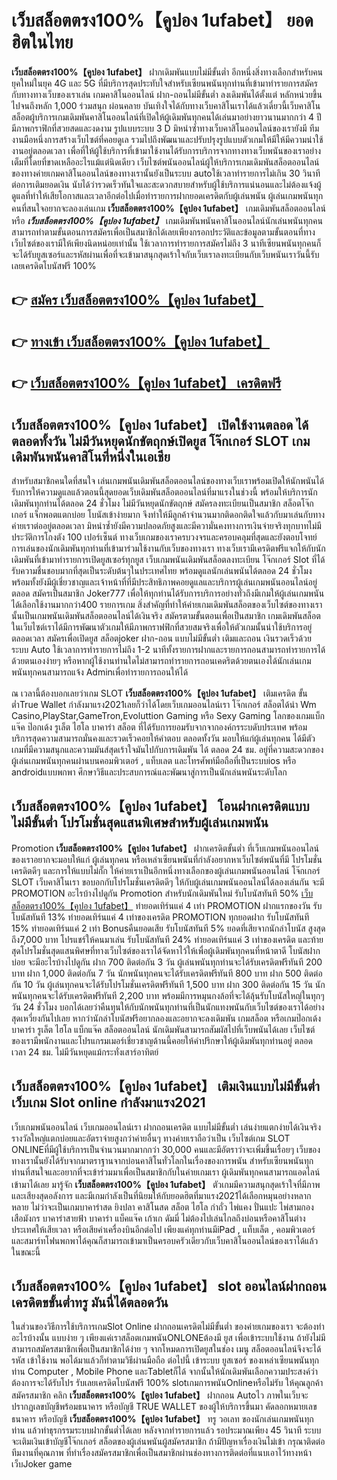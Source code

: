 # เว็บสล็อตตรง100%【คูปอง 1ufabet】  ยอดฮิตในไทย

**เว็บสล็อตตรง100%【คูปอง 1ufabet】** ฝากเดิมพันแบบไม่มีขั้นต่ำ  อีกหนึ่งสิ่งทางเลือกสำหรับคนยุคใหม่ในยุค 4G และ 5G ที่มีบริการสุดประทับใจสำหรับเซียนพนันทุกท่านที่เข้ามาทำรายการสมัครกับทางทางเว็บของเราเล่น เกมคาสิโนออนไลน์ ฝาก-ถอนไม่มีขั้นต่ำ ลงเดิมพันได้ตั้งแต่ หลักหน่วยขึ้นไปจนถึงหลัก 1,000 ร่วมสนุก ผ่อนคลาย บันเทิงใจได้กับทางเว็บคาสิโนเราได้แล้วเดี๋ยวนี้เว็บคาสิโนสล็อตผู้บริการเกมเดิมพันคาสิโนออนไลน์ที่เปิดให้ผู้เดิมพันทุกคนได้เล่นมาอย่างยาวนานมากกว่า 4 ปี มีภาพกราฟิกที่สวยสดและงดงาม รูปแบบระบบ 3 D
มิหนำซ้ำทางเว็บคาสิโนออนไลน์ของเรายังมี ทีมงานมือหนึ่งการสร้างเว็บไซต์ที่คอยดูเล  รวมไปถึงพัฒนาและปรับปรุงรูปแบบตัวเกมให้มีให้มีความน่าใช้งานอยู่ตลอดเวลา เพื่อที่ให้ผู้ใช้บริการที่เข้ามาใช้งานได้รับการบริการจากทางทางเว็บพนันของเราอย่างเต็มที่โดยที่ขาดเหลืออะไรแม้แต่นิดเดียว เว็บไซต์พนันออนไลน์ผู้ให้บริการเกมเดิมพันสล็อตออนไลน์ของทางค่ายเกมคาสิโนออนไลน์ของทางเรานั้นยังเป็นระบบ autoใช้เวลาทำรายการไม่เกิน 30 วินาที ต่อการเติมยอดเงิน นับได้ว่ารวดเร็วทันใจและสะดวกสบายสำหรับผู้ใช้บริการแน่นอนและไม่ต้องแจ้งผู้ดูแลที่ทำให้เสียโอกาสและเวลาอีกต่อไปเมื่อทำรายการฝากยอดเครดิตกับผู้เล่นพนัน
ผู้เล่นเกมพนันทุกคนที่สนใจอยากจะลองเล่นเกม **เว็บสล็อตตรง100%【คูปอง 1ufabet】** เกมเดิมพันสล็อตออนไลน์ หรือ ***เว็บสล็อตตรง100%【คูปอง 1ufabet】*** เกมเดิมพันพนันคาสิโนออนไลน์นักเล่นพนันทุกคนสามารถทำตามขั้นตอนการสมัครเพื่อเป็นสมาชิกได้เลยเพียงกรอกประวัติและข้อมูลตามขั้นตอนที่ทางเว็บไซต์ของเรามีให้เพียงนิดหน่อยเท่านั้น ใช้เวลาการทำรายการสมัครไม่ถึง 3 นาทีเซียนพนันทุกคนก็จะได้รับยูสเซอร์และรหัสผ่านเพื่อที่จะเข้ามาสนุกสุดเร้าใจกับเว็บเราลงทะเบียนกับเว็บพนันเราวันนี้รับเลยเครดิตโบนัสฟรี 100%

## 👉 [สมัคร เว็บสล็อตตรง100%【คูปอง 1ufabet】](https://archa888.com/)
## 👉 [ทางเข้า เว็บสล็อตตรง100%【คูปอง 1ufabet】](https://archa888.com/)
## 👉 [เว็บสล็อตตรง100%【คูปอง 1ufabet】 เครดิตฟรี](https://archa888.com/)

## เว็บสล็อตตรง100%【คูปอง 1ufabet】 เปิดใช้งานตลอด ได้ตลอดทั้งวัน ไม่มีวันหยุดนักขัตฤกษ์เปิดยูส โจ๊กเกอร์ SLOT เกมเดิมพันพนันคาสิโนที่หนึ่งในเอเชีย

สำหรับสมาชิกคนใดที่สนใจ เล่นเกมพนันเดิมพันสล็อตออนไลน์ของทางเว็บเราพร้อมเปิดให้นักพนันได้รับการให้ความดูแลแล้วตอนนี้สุดยอดเว็บเดิมพันสล็อตออนไลน์ที่มาแรงในช่วงนี้ พร้อมให้บริการนักเดิมพันทุกท่านได้ตลอด 24 ชั่วโมง ไม่มีวันหยุดนักขัตฤกษ์ สมัครลงทะเบียนเป็นสมาชิก สล็อตโจ๊กเกอร์ แจ็กพอตแตกบ่อย โบนัสเข้าง่ายมาก จึงทำให้มีลูกค้าจำนวนมากติดอกติดใจแล้วกับมาเล่นกับทางค่ายเราต่ออยู่ตลอดเวลา มิหนำซ้ำยังมีความปลอดภัยสูงและมีความั่นคงทางการเงินจ่ายจริงทุกบาทไม่มีประวัติการโกงตัง 100 เปอร์เซ็นต์ ทางเว็บเกมของเราครบวงจรและครอบคลุมที่สุดและยังตอบโจทย์การเล่นของนักเดิมพันทุกท่านที่เข้ามาร่วมใช้งานกับเว็บของทางเรา
ทางเว็บเรามีเครดิตฟรีแจกให้กับนักเดิมพันที่เข้ามาทำรายการเปิดยูสเซอร์ทุกยูส เว็บเกมพนันเดิมพันสล็อตลงทะเบียน โจ๊กเกอร์ Slot ที่ได้รับความชื่นชอบมากที่สุดเป็นระดับต้นๆในประเทศไทย พร้อมดูแลนักเล่นพนันได้ตลอด 24 ชั่วโมงพร้อมทั้งยังมีผู้เชี่ยวชาญและเจ้าหน้าที่ที่มีประสิทธิภาพคอยดูแลและบริการผู้เล่นเกมพนันออนไลน์อยู่ตลอด สมัครเป็นสมาชิก Joker777 เพื่อให้ทุกท่านได้รับการบริการอย่างทั่วถึงมีเกมให้ผู้เล่นเกมพนันได้เลือกใช้งานมากกว่า400 รายการเกม
สิ่งสำคัญที่ทำให้ค่ายเกมเดิมพันสล็อตของเว็บไซต์ของทางเรานั้นเป็นเกมพนันเดิมพันสล็อตออนไลน์ได้เงินจริง สมัครตามขั้นตอนเพื่อเป็นสมาชิก  เกมเดิมพันสล็อตในเว็บไซต์เราได้มีการพัฒนาตัวเกมให้มีภาพกราฟฟิกที่สวยสมจริงเพื่อให้ตัวเกมนั้นน่าใช้บริการอยู่ตลอดเวลา สมัครเพื่อเปิดยูส สล็อตjoker ฝาก-ถอน แบบไม่มีขั้นต่ำ เติมและถอน เงินรวดเร็วด้วยระบบ Auto ใช้เวลาการทำรายการไม่ถึง 1-2 นาทีทั้งรายการฝากและรายการถอนสามารถทำรายการได้ด้วยตนเองง่ายๆ หรือหากผู้ใช้งานท่านใดไม่สามารถทำรายการถอนเคดริตด้วยตนเองได้นักเล่นเกมพนันทุกคนสามารถแจ้ง Adminเพื่อทำรายการถอนให้ได้

ณ เวลานี้ต้องบอกเลยว่าเกม SLOT **เว็บสล็อตตรง100%【คูปอง 1ufabet】** เติมเครดิต ขั้นต่ำTrue Wallet กำลังมาแรง2021เลยก็ว่าได้โดยเว็บเกมออนไลน์เรา โจ๊กเกอร์ สล็อตได้นำ  Wm Casino,PlayStar,GameTron,Evoluttion Gaming หรือ Sexy Gaming โลกของเกมแบ็กแจ๊ค ป๊อกเด้ง รูเล็ต ไฮโล บาคาร่า สล็อต ที่ได้รับการยอมรับจากจากองค์กรระบดับประเทศ พร้อมบริการสุดความสามารถมั่นคงและรวดเร็วคอยให้คำตอบ ตลอดทั้งวัน มอบให้แก่ผู้เล่นทุกคน ได้มีตัวเกมที่มีความสนุกและความมันส์สุดเร้าใจมันไปกับการเดิมพัน ได้ ตลอด 24 ชม. อยู่ที่ความสะดวกของผู้เล่นเกมพนันทุกคนผ่านบนคอมพิวเตอร์ , แท็บเลต และโทรศัพท์มือถือที่เป็นระบบios หรือ androidแบบพกพา ศึกษาวิธีและประสบการณ์และพัฒนาสู่การเป็นนักเล่นพนันระดับโลก

## เว็บสล็อตตรง100%【คูปอง 1ufabet】 โอนฝากเครดิตแบบไม่มีขั้นต่ำ โปรโมชั่นสุดแสนพิเศษสำหรับผู้เล่นเกมพนัน

 Promotion  **เว็บสล็อตตรง100%【คูปอง 1ufabet】** ฝากเครดิตขั้นต่ำ ที่เว็บเกมพนันออนไลน์ของเราอยากจะมอบให้แก่  ผู้เล่นทุกคน หรือเหล่าเซียนพนันที่กำลังอยากหาเว็บไซต์พนันที่มี โปรโมชั่นเครดิตดีๆ และการให้แบบไม่กั๊ก ให้ค่ายเราเป็นอีกหนึ่งทางเลือกของผู้เล่นเกมพนันออนไลน์ โจ๊กเกอร์ SLOT เว็บคาสิโนเรา ขอบอกกับโปรโมชั่นเครดิตดีๆ ให้กับผู้เล่นเกมพนันออนไลน์ได้ลองเล่นกัน จะมี PROMOTION อะไรบ้างไปดูกัน
 Promotion สำหรับนักเดิมพันใหม่ รับโบนัสทันที 50% [เว็บสล็อตตรง100%【คูปอง 1ufabet】](https://archa888.com/) ทำยอดเทิร์นแค่ 4 เท่า
 PROMOTION ฝากแรกของวัน รับโบนัสทันที 13% ทำยอดเทิร์นแค่ 4 เท่าของเครดิต
 PROMOTION ทุกยอดฝาก รับโบนัสทันที 15% ทำยอดเทิร์นแค่ 2 เท่า
Bonusคืนยอดเสีย รับโบนัสทันที 5% ยอดที่เสียจากนักล่าโบนัส สูงสุดถึง7,000 บาท
โปรแชร์ให้คนมาเล่น รับโบนัสทันที 24% ทำยอดเทิร์นแค่ 3 เท่าของเครดิต
และท้ายสุดโปรโมชั่นสุดแสนพิศษที่ทางเว็บไซต์ของเราได้จัดหาไว้ให้เพื่อผู้เดิมพันทุกคนที่หน้าตาดี โบนัสฝากบ่อย จะมีอะไรบ้างไปดูกัน
ฝาก 700 ติดต่อกัน 3 วัน ผู้เล่นพนันทุกท่านจะได้รับเครดิตฟรีทันที 200 บาท
ฝาก 1,000 ติดต่อกัน 7 วัน นักพนันทุกคนจะได้รับเครดิตฟรีทันที 800 บาท
ฝาก 500 ติดต่อกัน 10 วัน ผู้เล่นทุกคนจะได้รับโปรโมชั่นเครดิตฟรีทันที 1,500 บาท
ฝาก 300 ติดต่อกัน 15 วัน นักพนันทุกคนจะได้รับเครดิตฟรีทันที 2,200 บาท
พร้อมมีการหมุนกงล้อที่จะได้ลุ้นรับโบนัสใหญ่ในทุกๆวัน 24 ชั่วโมง บอกได้เลยว่าคืนทุนให้กับนักพนันทุกท่านที่เป็นนักแทงพนันกับเว็บไซต์ของเราได้อย่างสุดเหวี่ยงกันไปเลย หากว่านักล่าโบนัสฟรีอยากลองและอยากจะลงเดิมพัน เกมสล็อต หรือเกมป๊อกเด้ง บาคาร่า รูเล็ต ไฮโล แบ็กแจ๊ค สล็อตออนไลน์ นักเดิมพันสามารถสัมผัสไปที่เว็บพนันได้เลย เว็บไซต์ของเรามีพนักงานและโปรแกรมเมอร์เชี่ยวชาญด้านนี้คอยให้คำปรึกษาให้ผู้เดิมพันทุกท่านอยู่ ตลอดเวลา 24 ชม. ไม่มีวันหยุดแม้กระทั่งเสาร์อาทิตย์

## เว็บสล็อตตรง100%【คูปอง 1ufabet】 เติมเงินแบบไม่มีขั้นต่ำ  เว็บเกม Slot online กำลังมาแรง2021

เว็บเกมพนันออนไลน์ เว็บเกมออนไลน์เรา ฝากถอนเครดิต แบบไม่มีขั้นต่ำ เล่นง่ายแตกง่ายได้เงินจริง รางวัลใหญ่แตกบ่อยและอัตราจ่ายสูงกว่าค่ายอื่นๆ ทางค่ายเราถือว่าเป็น เว็บไซต์เกม SLOT ONLINEที่มีผู้ใช้บริการเป็นจำนวนมากมากกว่า 30,000 คนและมีอัตราว่าจะเพิ่มขึ้นเรื่อยๆ เว็บของทางเรานั้นยังได้รับจากมาตราฐานจากบ่อนคาสิโนทั่วโลกในเรื่องของการพนัน สำหรับเซียนพนันทุกท่านที่สนใจและอยากที่จะเข้าร่วมมาเพื่อเป็นสมาชิกกับในค่ายเกมเรา ผู้เดิมพันทุกคนสามารถแอดไลน์เข้ามาได้เลย
	มารู้จัก **เว็บสล็อตตรง100%【คูปอง 1ufabet】** ตัวเกมมีความสนุกสุดเร้าใจที่มีภาพและเสียงสุดอลังการ และมีเกมกำลังเป็นที่นิยมให้กับยอดฮิตที่มาแรง2021ได้เลือกหมุนอย่างหลากหลาย  ไม่ว่าจะเป็นเกมบาคาร่าสด ยิงปลา คาสิโนสด สล็อต ไฮโล กำถั่ว ไพ่แคง ปั่นแปะ ไพ่สามกอง เสือมังกร บาคาร่าสายฟ้า บาคาร่า แบ็คแจ๊ค เก้าเก ดัมมี่ ไม่ต้องไปเล่นไกลถึงบ่อนหรือคาสิโนต่างประเทศให้เสียเวลา หรือเสียค่าเครื่องบินอีกต่อไป เพียงแค่ทุกท่านมีiPad , แท็บเล็ต , คอมพิวเตอร์ และสมาร์ทโฟนพกพาได้คุณก็สามารถเข้ามาเป็นครอบครัวเดียวกับเว็บคาสิโนออนไลน์ของเราได้แล้วในขณะนี้

## เว็บสล็อตตรง100%【คูปอง 1ufabet】 slot ออนไลน์ฝากถอนเครดิตขขั้นต่ำทรู มันนี่ได้ตลอดวัน

ในส่วนของวิธีการใช้บริการเกมSlot Online ฝากถอนเครดิตไม่มีขั้นต่ำ ของค่ายเกมของเรา จะต้องทำอะไรบ้างนั้น แบบง่าย ๆ เพียงแค่เราสล็อตเกมพนันONLONEต้องมี ยูส เพื่อเข้าระบบใช้งาน ถ้ายังไม่มีสามารถสมัครสมาชิกเพื่อเป็นสมาชิกได้ง่าย ๆ จากโหมดการเปิดยูสในช่อง เมนู สล็อตออนไลน์จึงจะได้ รหัส เข้าใช้งาน พอได้มาแล้วก็ทำตามวิธีผ่านมือถือ ต่อไปนี้
เข้าระบบ ยูสเซอร์  ของเหล่าเซียนพนันทุกท่าน Computer , Mobile Phone และTabletก็ได้
จากนั้นให้นักเดิมพันเลือกความประสงค์ว่า ต้องการจะได้รับโปร รับเลยเครดิตโบนัสฟรี 100% slotเกมการพนันOnlineหรือไม่รับ
ให้คุณลูกค้าสมัครสมาชิก คลิก **เว็บสล็อตตรง100%【คูปอง 1ufabet】** ฝากถอน Autoไว ภาพในเว็บจะปรากฏเลขบัญชีพร้อมธนาคาร หรือบัญชี TRUE WALLET ของผู้ให้บริการขึ้นมา
คัดลอกหมายเลขธนาคาร หรือบัญชี **เว็บสล็อตตรง100%【คูปอง 1ufabet】** ทรู วอเลท ของนักเล่นเกมพนันทุกท่าน แล้วทำธุรกรรมระบบฝากขั้นต่ำได้เลย
หลังจากทำรายการแล้ว รอประมาณเพียง 45 วินาที ระบบจะเติมเงินเข้าบัญชีโจ๊กเกอร์ สล็อตของผู้เล่นพนันผู้สมัครสมาชิก
ถ้ามีปัญหาเรื่องเงินไม่เข้า กรุณาติดต่อทีมงานที่คุณภาพ ที่ทำเรื่องสมัครสมาชิกเพื่อเป็นสมาชิกผ่านช่องทางการติดต่อที่แนบเอาไว้ทางหน้าเว็บJoker game


